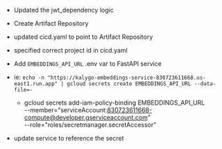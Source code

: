 - Updated the jwt_dependency logic
- Create Artifact Repository
- updated cicd.yaml to point to Artifact Repository
- specified correct project id in cicd.yaml
- Add `EMBEDDINGS_API_URL` .env var to FastAPI service

- ie: `echo -n "https://kalygo-embeddings-service-830723611668.us-east1.run.app" | gcloud secrets create EMBEDDINGS_API_URL --data-file=-`
  - gcloud secrets add-iam-policy-binding EMBEDDINGS_API_URL \
  --member="serviceAccount:830723611668-compute@developer.gserviceaccount.com" \
  --role="roles/secretmanager.secretAccessor"

- update service to reference the secret

